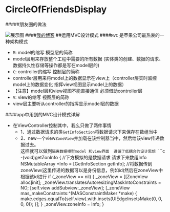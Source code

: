 # CircleOfFriendsDisplay
#####朋友圈的做法

![展示图](https://github.com/liyuunxiangGit/CircleOfFriendsDisplay/blob/master/111.gif)
####[我的博客](http://blog.csdn.net/liyunxiangrxm)
##运用MVC设计模式
####`MVC` 是苹果公司最热衷的一种架构模式<br>
* `M`: model的缩写  模型层的简称<br>
 * model层用来存放整个工程中需要的所有数据 (实体类的创建、数据的请求、数据持久性存储等操作都是写在model层的)<br>
* `C`: controller的缩写 控制层的简称<br>
 * controller层用来将model上的数据显示在view上（controller层实时监控model上的数据变化 指挥view视图显示model上的数据）<br>
* 【注意】model层和view视图不能直接通信 必须借助controller层<br>
* `V`: view的缩写 视图层的简称<br>
 * view层主要听从controller的指挥显示model层的数据<br>

####app中用到的MVC设计模式详解
* 在ViewController控制其中，我么只做了两件事情
  * 1、通过数据请求的类`GetInfoSection`将数据请求下来保存在数组当中
  * 2、new一个view`ZoneView`并加载在该控制器当中，然后给该view传递数据过去。<br>
  这样就可以做到`隔离数据模型model 和view界面  遵循了低耦合的设计思想`
  ```c
  -(void)getZonInfo
{
    //下方模拟的是数据请求  请求下来数组Info
    NSMutableArray *Info = [GetInfoSection getInfo];
    //将数据传到zoneView(这里传递的数据可以是身份信息，例如id)然后在zoneView中根据该id进行
    if (_zoneView == nil) {
        _zoneView = [[ZoneView alloc]init];
        _zoneView.translatesAutoresizingMaskIntoConstraints = NO;
        [self.view addSubview:_zoneView];
        [_zoneView mas_makeConstraints:^(MASConstraintMaker *make) {
            make.edges.equalTo(self.view).with.insets(UIEdgeInsetsMake(0, 0, 0, 0));
        }];
    }
    _zoneView.zoneInfo = Info;
}
```
        
